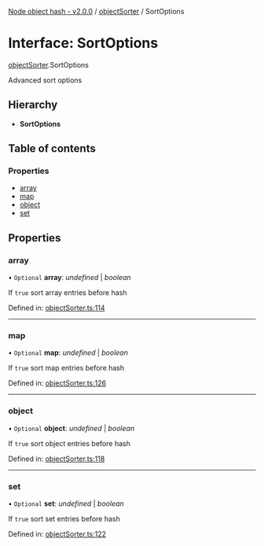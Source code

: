 [Node object hash - v2.0.0](../README.md) / [objectSorter](../modules/objectsorter.md) / SortOptions

# Interface: SortOptions

[objectSorter](../modules/objectsorter.md).SortOptions

Advanced sort options

## Hierarchy

- **SortOptions**

## Table of contents

### Properties

- [array](objectsorter.sortoptions.md#array)
- [map](objectsorter.sortoptions.md#map)
- [object](objectsorter.sortoptions.md#object)
- [set](objectsorter.sortoptions.md#set)

## Properties

### array

• `Optional` **array**: _undefined_ | _boolean_

If `true` sort array entries before hash

Defined in: [objectSorter.ts:114](https://github.com/SkeLLLa/node-object-hash/blob/1e67826/src/objectSorter.ts#L114)

---

### map

• `Optional` **map**: _undefined_ | _boolean_

If `true` sort map entries before hash

Defined in: [objectSorter.ts:126](https://github.com/SkeLLLa/node-object-hash/blob/1e67826/src/objectSorter.ts#L126)

---

### object

• `Optional` **object**: _undefined_ | _boolean_

If `true` sort object entries before hash

Defined in: [objectSorter.ts:118](https://github.com/SkeLLLa/node-object-hash/blob/1e67826/src/objectSorter.ts#L118)

---

### set

• `Optional` **set**: _undefined_ | _boolean_

If `true` sort set entries before hash

Defined in: [objectSorter.ts:122](https://github.com/SkeLLLa/node-object-hash/blob/1e67826/src/objectSorter.ts#L122)
